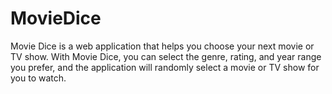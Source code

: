 # MovieDice
Movie Dice is a web application that helps you choose your next movie or TV show. With Movie Dice, you can select the genre, rating, and year range you prefer, and the application will randomly select a movie or TV show for you to watch.  
